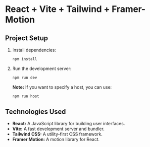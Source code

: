  # React + Vite + Tailwind + Framer-Motion 

## Project Setup

1. Install dependencies:

    ```bash
    npm install
    ```

2. Run the development server:

    ```bash
    npm run dev
    ```

    **Note:** If you want to specify a host, you can use:

    ```bash
    npm run host
    ```

## Technologies Used

- **React:** A JavaScript library for building user interfaces.
- **Vite:** A fast development server and bundler.
- **Tailwind CSS:** A utility-first CSS framework.
- **Framer Motion:** A motion library for React.

